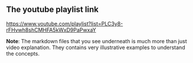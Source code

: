 ## The youtube playlist link

https://www.youtube.com/playlist?list=PLC3y8-rFHvwh8shCMHFA5kWxD9PaPwxaY

**Note**: The markdown files that you see underneath is much more than just video explanation.
They contains very illustrative examples to understand the concepts.

